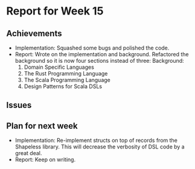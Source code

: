 # Report for Week 15

## Achievements

* Implementation: Squashed some bugs and polished the code.
* Report: Wrote on the implementation and background. Refactored the background so it is now four sections instead of three:
  Background:
   1. Domain Specific Languages
   2. The Rust Programming Language
   3. The Scala Programming Language
   4. Design Patterns for Scala DSLs

## Issues

## Plan for next week

* Implementation: Re-implement structs on top of records from the Shapeless library. This will decrease the verbosity of DSL code by a great deal.
* Report: Keep on writing.
